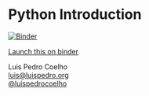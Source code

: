 # Python Introduction

[![Binder](http://mybinder.org/badge.svg)](http://mybinder.org:/repo/luispedro/talk-python-intro)

[Launch this on binder](http://mybinder.org:/repo/luispedro/talk-python-intro)

Luis Pedro Coelho<br />
luis@luispedro.org<br />
[@luispedrocoelho](https://twitter.com/luispedrocoelho)
